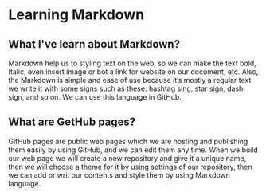 # Learning Markdown
## What I've learn about Markdown?
Markdown help us to styling text on the web, so we can make the text bold, Italic, even insert image or bot a link for website on our document, etc. Also, the Markdown is simple and ease of use because it’s mostly a regular text we write it with some signs such as these: hashtag sing, star sign, dash sign, and so on. We can use this language in GitHub.
## What are GetHub pages?
GitHub pages are public web pages which we are hosting and publishing them easily by using GitHub, and we can edit them any time. When we build our web page we will create a new repository and give it a unique name, then we will choose a theme for it by using settings of our repository, then we can add or writ our contents and style them by using Markdown language.


